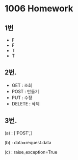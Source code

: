 # 1006 Homework

## 1번

- F
- F
- T
- T



## 2번.

- GET : 조회
- POST : 만들기
- PUT : 수정
- DELETE : 삭제



## 3번.

(a) : ['POST',]

(b) : data=request.data

(c) : raise_exception=True